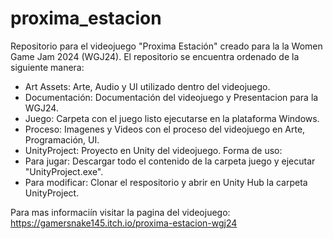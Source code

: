 # proxima_estacion
Repositorio para el videojuego "Proxima Estación" creado para la la Women Game Jam 2024 (WGJ24). El repositorio se encuentra ordenado de la siguiente manera:
- Art Assets: Arte, Audio y UI  utilizado dentro del videojuego.
- Documentación: Documentación del videojuego y Presentacion para la WGJ24.
- Juego: Carpeta con el juego listo ejecutarse en la plataforma Windows.
- Proceso: Imagenes y Videos con el proceso del videojuego en Arte, Programación, UI.
- UnityProject: Proyecto en Unity del videojuego.
Forma de uso:
- Para jugar: Descargar todo el contenido de la carpeta juego y ejecutar "UnityProject.exe".
- Para modificar: Clonar el respositorio y abrir en Unity Hub la carpeta UnityProject.

Para mas informaciín visitar la pagina del videojuego: https://gamersnake145.itch.io/proxima-estacion-wgj24 

